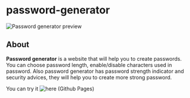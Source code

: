 # password-generator
![Password generator preview](https://i.ibb.co/2KWJmLB/password-generator.jpg)

## About
**Password generator** is a website that will help you to create passwords. You can choose password length, enable/disable characters used in password. Also password generator has password strength indicator and security advices, they will help you to create more strong password.

You can try it ![here (Github Pages)](https://puphs.github.io/password-generator/app)


